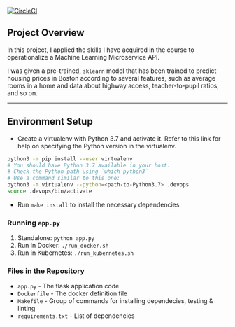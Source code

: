 [![CircleCI](https://circleci.com/gh/jafman/udacity-devops-project4.svg?style=svg)](https://circleci.com/gh/jafman/udacity-devops-project4)

## Project Overview

In this project, I applied the skills I have acquired in the course to operationalize a Machine Learning Microservice API. 

I was given a pre-trained, `sklearn` model that has been trained to predict housing prices in Boston according to several features, such as average rooms in a home and data about highway access, teacher-to-pupil ratios, and so on. 

---

## Environment Setup

* Create a virtualenv with Python 3.7 and activate it. Refer to this link for help on specifying the Python version in the virtualenv. 
```bash
python3 -m pip install --user virtualenv
# You should have Python 3.7 available in your host. 
# Check the Python path using `which python3`
# Use a command similar to this one:
python3 -m virtualenv --python=<path-to-Python3.7> .devops
source .devops/bin/activate
```
* Run `make install` to install the necessary dependencies

### Running `app.py`

1. Standalone:  `python app.py`
2. Run in Docker:  `./run_docker.sh`
3. Run in Kubernetes:  `./run_kubernetes.sh`

### Files in the Repository
- `app.py` - The flask application code
- `Dockerfile` - The docker definition file
- `Makefile` - Group of commands for installing dependecies, testing & linting
- `requirements.txt` - List of dependencies

